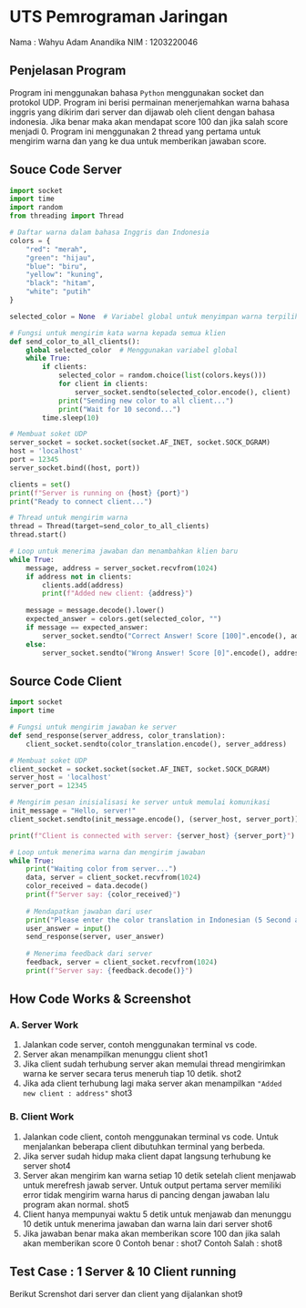 # UTS Pemrograman Jaringan
Nama : Wahyu Adam Anandika
NIM : 1203220046

## Penjelasan Program
Program ini menggunakan bahasa `Python` menggunakan socket dan protokol UDP. Program ini berisi permainan menerjemahkan warna bahasa inggris yang dikirim dari server dan dijawab oleh client dengan bahasa indonesia. Jika benar maka akan mendapat score 100 dan jika salah score menjadi 0. Program ini menggunakan 2 thread yang pertama untuk mengirim warna dan yang ke dua untuk memberikan jawaban score.

## Souce Code Server
```python
import socket
import time
import random
from threading import Thread

# Daftar warna dalam bahasa Inggris dan Indonesia
colors = {
    "red": "merah",
    "green": "hijau",
    "blue": "biru",
    "yellow": "kuning",
    "black": "hitam",
    "white": "putih"
}

selected_color = None  # Variabel global untuk menyimpan warna terpilih

# Fungsi untuk mengirim kata warna kepada semua klien
def send_color_to_all_clients():
    global selected_color  # Menggunakan variabel global
    while True:
        if clients:
            selected_color = random.choice(list(colors.keys()))
            for client in clients:
                server_socket.sendto(selected_color.encode(), client)
            print("Sending new color to all client...")
            print("Wait for 10 second...")
        time.sleep(10)

# Membuat soket UDP
server_socket = socket.socket(socket.AF_INET, socket.SOCK_DGRAM)
host = 'localhost'
port = 12345
server_socket.bind((host, port))

clients = set()
print(f"Server is running on {host} {port}")
print("Ready to connect client...")

# Thread untuk mengirim warna
thread = Thread(target=send_color_to_all_clients)
thread.start()

# Loop untuk menerima jawaban dan menambahkan klien baru
while True:
    message, address = server_socket.recvfrom(1024)
    if address not in clients:
        clients.add(address)
        print(f"Added new client: {address}")
    
    message = message.decode().lower()
    expected_answer = colors.get(selected_color, "")
    if message == expected_answer:
        server_socket.sendto("Correct Answer! Score [100]".encode(), address)
    else:
        server_socket.sendto("Wrong Answer! Score [0]".encode(), address)

```

## Source Code Client
```python
import socket
import time

# Fungsi untuk mengirim jawaban ke server
def send_response(server_address, color_translation):
    client_socket.sendto(color_translation.encode(), server_address)

# Membuat soket UDP
client_socket = socket.socket(socket.AF_INET, socket.SOCK_DGRAM)
server_host = 'localhost'
server_port = 12345

# Mengirim pesan inisialisasi ke server untuk memulai komunikasi
init_message = "Hello, server!"
client_socket.sendto(init_message.encode(), (server_host, server_port))

print(f"Client is connected with server: {server_host} {server_port}")

# Loop untuk menerima warna dan mengirim jawaban
while True:
    print("Waiting color from server...")
    data, server = client_socket.recvfrom(1024)
    color_received = data.decode()
    print(f"Server say: {color_received}")
    
    # Mendapatkan jawaban dari user
    print("Please enter the color translation in Indonesian (5 Second answer) :")
    user_answer = input()
    send_response(server, user_answer)
    
    # Menerima feedback dari server
    feedback, server = client_socket.recvfrom(1024)
    print(f"Server say: {feedback.decode()}")

```

## How Code Works & Screenshot
### A. Server Work
1. Jalankan code server, contoh menggunakan terminal vs code.
2. Server akan menampilkan menunggu client
shot1
2. Jika client sudah terhubung server akan memulai thread mengirimkan warna ke server secara terus meneruh tiap 10 detik.
shot2
3. Jika ada client terhubung lagi maka server akan menampilkan `"Added new client : address"`
shot3

### B. Client Work
1. Jalankan code client, contoh menggunakan terminal vs code. Untuk menjalankan beberapa client dibutuhkan terminal yang berbeda.
2. Jika server sudah hidup maka client dapat langsung terhubung ke server
shot4
3. Server akan mengirim kan warna setiap 10 detik setelah client menjawab untuk merefresh jawab server. Untuk output pertama server memiliki error tidak mengirim warna harus di pancing dengan jawaban lalu program akan normal.
shot5
4. Client hanya mempunyai waktu 5 detik untuk menjawab dan menunggu 10 detik untuk menerima jawaban dan warna lain dari server
shot6
5. Jika jawaban benar maka akan memberikan score 100 dan jika salah akan memberikan score 0
Contoh benar :
shot7
Contoh Salah :
shot8

## Test Case : 1 Server & 10 Client running
Berikut Screnshot dari server dan client yang dijalankan
shot9
